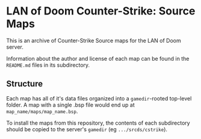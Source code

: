 # LAN of Doom Counter-Strike: Source Maps

This is an archive of Counter-Strike Source maps for the LAN of Doom
server.

Information about the author and license of each map can be found in
the `README.md` files in its subdirectory.

## Structure

Each map has all of it's data files organized into a `gamedir`-rooted
top-level folder. A map with a single .bsp file would end up at
`map_name/maps/map_name.bsp`.

To install the maps from this repository, the contents of each
subdirectory should be copied to the server's `gamedir` (eg
`.../srcds/cstrike`).
